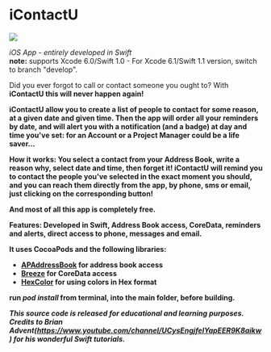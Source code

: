 <b>iContactU</b>
======================================================
<img src="http://riccardosallusti.it/wp-content/uploads/2014/10/Icon-60@3x.png">

<i>iOS App - entirely developed in Swift</i>  
<b>note:</b> supports Xcode 6.0/Swift 1.0 - For Xcode 6.1/Swift 1.1 version, switch to branch "develop".

Did you ever forgot to call or contact someone you ought to?
With <b>iContactU<b/> this will never happen again! 

<b>iContactU</b> allow you to create a list of people to contact for some reason, at a given date and given time. Then the app will order all your reminders by date, and will alert you with a notification (and a badge) at day and time you've set: for an Account or a Project Manager could be a life saver...

<b>How it works:</b>
You select a contact from your Address Book, write a reason why, select date and time, then forget it!
iContactU will remind you to contact the people you've selected in the exact moment you should, and you can reach them directly from the app, by phone, sms or email, just clicking on the corresponding button!

And most of all this app is completely free.

<b>Features:</b>
Developed in Swift, Address Book access, CoreData, reminders and alerts, direct access to phone, messages and email.

It uses CocoaPods and the following libraries:

- [APAddressBook](https://github.com/Alterplay/APAddressBook) for address book access
- [Breeze](https://github.com/andrelind/Breeze) for CoreData access
- [HexColor](https://github.com/mRs-/HexColors.git) for using colors in Hex format

run <i>pod install</i> from terminal, into the main folder, before building.

<i>This source code is released for educational and learning purposes.  
Credits to Brian Advent(https://www.youtube.com/channel/UCysEngjfeIYapEER9K8aikw) for his wonderful Swift tutorials.</i>
